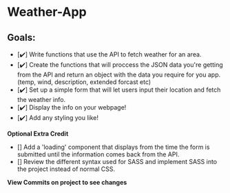 # Weather-App

## Goals:
- [✔️] Write functions that use the API to fetch weather for an area.
- [✔️] Create the functions that will proccess the JSON data you're getting from the API and return an object with the data you require for you app. (temp, wind, description, extended forcast etc)
- [✔️] Set up a simple form that will let users input their location and fetch the weather info.
- [✔️] Display the info on your webpage!
- [✔️] Add any styling you like!

**Optional Extra Credit**
- [] Add a 'loading' component that displays from the time the form is submitted until the information comes back from the API.
- [] Review the different syntax used for SASS and implement SASS into the project instead of normal CSS.

**View Commits on project to see changes**
